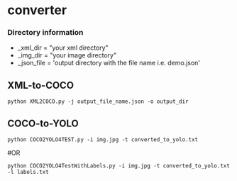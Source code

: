 # converter
### Directory information
- _xml_dir = "your xml directory" 
- _img_dir = "your image directory" 
- _json_file = 'output directory with the file name i.e. demo.json'

## XML-to-COCO 

```
python XML2COCO.py -j output_file_name.json -o output_dir
```


## COCO-to-YOLO

```
python COCO2YOLO4TEST.py -i img.jpg -t converted_to_yolo.txt 
```

#OR
```
python COCO2YOLO4TestWithLabels.py -i img.jpg -t converted_to_yolo.txt -l labels.txt
```



